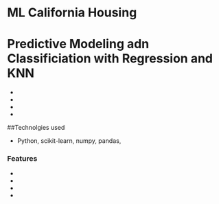 # ML California Housing

# Predictive Modeling adn Classificiation with Regression and KNN
-
-
-
-

##Technolgies used
- Python, scikit-learn, numpy, pandas, 

### Features 
-
-
-
-
